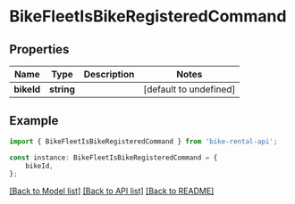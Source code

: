# BikeFleetIsBikeRegisteredCommand


## Properties

Name | Type | Description | Notes
------------ | ------------- | ------------- | -------------
**bikeId** | **string** |  | [default to undefined]

## Example

```typescript
import { BikeFleetIsBikeRegisteredCommand } from 'bike-rental-api';

const instance: BikeFleetIsBikeRegisteredCommand = {
    bikeId,
};
```

[[Back to Model list]](../README.md#documentation-for-models) [[Back to API list]](../README.md#documentation-for-api-endpoints) [[Back to README]](../README.md)
